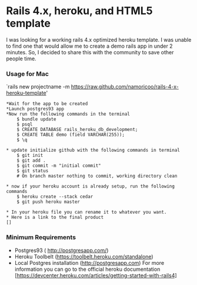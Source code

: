 # Rails 4.x, heroku, and HTML5 template

I was looking for a working rails 4.x optimized heroku template. I was unable to find one
that would allow me to create a demo rails app in under 2 minutes. So, I decided to share this
with the community to save other people time.


### Usage for Mac

`rails new projectname -m https://raw.github.com/namoricoo/rails-4-x-heroku-template'

	*Wait for the app to be created
	*Launch postgres93 app
	*Now run the following commands in the terminal
		$ bundle update
		$ psql 
		$ CREATE DATABASE rails_heroku_db_development;
		$ CREATE TABLE demo (field VARCHAR(255));
		$ \q
	
	* update initialize github with the following commands in terminal	
		$ git init
		$ git add .
		$ git commit -m "initial commit"
		$ git status
		# On branch master nothing to commit, working directory clean
		
	* now if your heroku account is already setup, run the following commands	
		$ heroku create --stack cedar
		$ git push heroku master
		
	* In your heroku file you can rename it to whatever you want.
	* Here is a link to the final product
	[]	 

### Minimum Requirements
* Postgres93 ( http://postgresapp.com/)
* Heroku Toolbelt (https://toolbelt.heroku.com/standalone)
* Local Postgres installation (http://postgresapp.com)
For more information you can go to the official heroku documentation
[https://devcenter.heroku.com/articles/getting-started-with-rails4]


